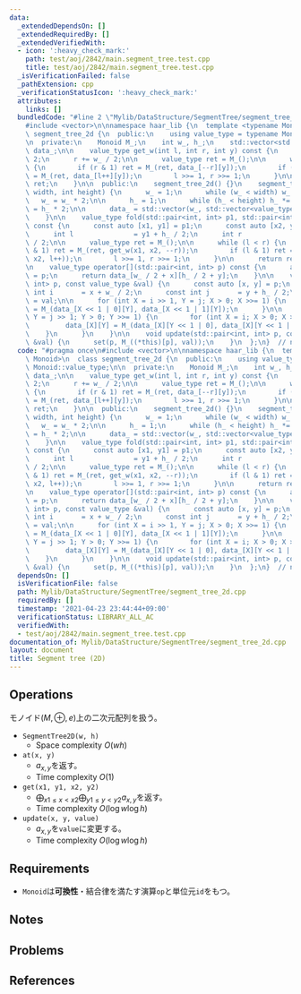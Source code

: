 ```yaml
---
data:
  _extendedDependsOn: []
  _extendedRequiredBy: []
  _extendedVerifiedWith:
  - icon: ':heavy_check_mark:'
    path: test/aoj/2842/main.segment_tree.test.cpp
    title: test/aoj/2842/main.segment_tree.test.cpp
  _isVerificationFailed: false
  _pathExtension: cpp
  _verificationStatusIcon: ':heavy_check_mark:'
  attributes:
    links: []
  bundledCode: "#line 2 \"Mylib/DataStructure/SegmentTree/segment_tree_2d.cpp\"\n\
    #include <vector>\n\nnamespace haar_lib {\n  template <typename Monoid>\n  class\
    \ segment_tree_2d {\n  public:\n    using value_type = typename Monoid::value_type;\n\
    \n  private:\n    Monoid M_;\n    int w_, h_;\n    std::vector<std::vector<value_type>>\
    \ data_;\n\n    value_type get_w(int l, int r, int y) const {\n      l += w_ /\
    \ 2;\n      r += w_ / 2;\n\n      value_type ret = M_();\n\n      while (l < r)\
    \ {\n        if (r & 1) ret = M_(ret, data_[--r][y]);\n        if (l & 1) ret\
    \ = M_(ret, data_[l++][y]);\n        l >>= 1, r >>= 1;\n      }\n\n      return\
    \ ret;\n    }\n\n  public:\n    segment_tree_2d() {}\n    segment_tree_2d(int\
    \ width, int height) {\n      w_ = 1;\n      while (w_ < width) w_ *= 2;\n   \
    \   w_ = w_ * 2;\n\n      h_ = 1;\n      while (h_ < height) h_ *= 2;\n      h_\
    \ = h_ * 2;\n\n      data_ = std::vector(w_, std::vector<value_type>(h_, M_()));\n\
    \    }\n\n    value_type fold(std::pair<int, int> p1, std::pair<int, int> p2)\
    \ const {\n      const auto [x1, y1] = p1;\n      const auto [x2, y2] = p2;\n\
    \      int l               = y1 + h_ / 2;\n      int r               = y2 + h_\
    \ / 2;\n\n      value_type ret = M_();\n\n      while (l < r) {\n        if (r\
    \ & 1) ret = M_(ret, get_w(x1, x2, --r));\n        if (l & 1) ret = M_(ret, get_w(x1,\
    \ x2, l++));\n        l >>= 1, r >>= 1;\n      }\n\n      return ret;\n    }\n\
    \n    value_type operator[](std::pair<int, int> p) const {\n      auto [x, y]\
    \ = p;\n      return data_[w_ / 2 + x][h_ / 2 + y];\n    }\n\n    void set(std::pair<int,\
    \ int> p, const value_type &val) {\n      const auto [x, y] = p;\n      const\
    \ int i       = x + w_ / 2;\n      const int j       = y + h_ / 2;\n\n      data_[i][j]\
    \ = val;\n\n      for (int X = i >> 1, Y = j; X > 0; X >>= 1) {\n        data_[X][Y]\
    \ = M_(data_[X << 1 | 0][Y], data_[X << 1 | 1][Y]);\n      }\n\n      for (int\
    \ Y = j >> 1; Y > 0; Y >>= 1) {\n        for (int X = i; X > 0; X >>= 1) {\n \
    \         data_[X][Y] = M_(data_[X][Y << 1 | 0], data_[X][Y << 1 | 1]);\n    \
    \    }\n      }\n    }\n\n    void update(std::pair<int, int> p, const value_type\
    \ &val) {\n      set(p, M_((*this)[p], val));\n    }\n  };\n}  // namespace haar_lib\n"
  code: "#pragma once\n#include <vector>\n\nnamespace haar_lib {\n  template <typename\
    \ Monoid>\n  class segment_tree_2d {\n  public:\n    using value_type = typename\
    \ Monoid::value_type;\n\n  private:\n    Monoid M_;\n    int w_, h_;\n    std::vector<std::vector<value_type>>\
    \ data_;\n\n    value_type get_w(int l, int r, int y) const {\n      l += w_ /\
    \ 2;\n      r += w_ / 2;\n\n      value_type ret = M_();\n\n      while (l < r)\
    \ {\n        if (r & 1) ret = M_(ret, data_[--r][y]);\n        if (l & 1) ret\
    \ = M_(ret, data_[l++][y]);\n        l >>= 1, r >>= 1;\n      }\n\n      return\
    \ ret;\n    }\n\n  public:\n    segment_tree_2d() {}\n    segment_tree_2d(int\
    \ width, int height) {\n      w_ = 1;\n      while (w_ < width) w_ *= 2;\n   \
    \   w_ = w_ * 2;\n\n      h_ = 1;\n      while (h_ < height) h_ *= 2;\n      h_\
    \ = h_ * 2;\n\n      data_ = std::vector(w_, std::vector<value_type>(h_, M_()));\n\
    \    }\n\n    value_type fold(std::pair<int, int> p1, std::pair<int, int> p2)\
    \ const {\n      const auto [x1, y1] = p1;\n      const auto [x2, y2] = p2;\n\
    \      int l               = y1 + h_ / 2;\n      int r               = y2 + h_\
    \ / 2;\n\n      value_type ret = M_();\n\n      while (l < r) {\n        if (r\
    \ & 1) ret = M_(ret, get_w(x1, x2, --r));\n        if (l & 1) ret = M_(ret, get_w(x1,\
    \ x2, l++));\n        l >>= 1, r >>= 1;\n      }\n\n      return ret;\n    }\n\
    \n    value_type operator[](std::pair<int, int> p) const {\n      auto [x, y]\
    \ = p;\n      return data_[w_ / 2 + x][h_ / 2 + y];\n    }\n\n    void set(std::pair<int,\
    \ int> p, const value_type &val) {\n      const auto [x, y] = p;\n      const\
    \ int i       = x + w_ / 2;\n      const int j       = y + h_ / 2;\n\n      data_[i][j]\
    \ = val;\n\n      for (int X = i >> 1, Y = j; X > 0; X >>= 1) {\n        data_[X][Y]\
    \ = M_(data_[X << 1 | 0][Y], data_[X << 1 | 1][Y]);\n      }\n\n      for (int\
    \ Y = j >> 1; Y > 0; Y >>= 1) {\n        for (int X = i; X > 0; X >>= 1) {\n \
    \         data_[X][Y] = M_(data_[X][Y << 1 | 0], data_[X][Y << 1 | 1]);\n    \
    \    }\n      }\n    }\n\n    void update(std::pair<int, int> p, const value_type\
    \ &val) {\n      set(p, M_((*this)[p], val));\n    }\n  };\n}  // namespace haar_lib\n"
  dependsOn: []
  isVerificationFile: false
  path: Mylib/DataStructure/SegmentTree/segment_tree_2d.cpp
  requiredBy: []
  timestamp: '2021-04-23 23:44:44+09:00'
  verificationStatus: LIBRARY_ALL_AC
  verifiedWith:
  - test/aoj/2842/main.segment_tree.test.cpp
documentation_of: Mylib/DataStructure/SegmentTree/segment_tree_2d.cpp
layout: document
title: Segment tree (2D)
---
```


## Operations
モノイド$(M, \oplus, e)$上の二次元配列を扱う。
- `SegmentTree2D(w, h)`
	- Space complexity $O(wh)$
- `at(x, y)`
	- $a_{x, y}$を返す。
    - Time complexity $O(1)$
- `get(x1, y1, x2, y2)`
	- $\bigoplus_{x1 \le x \lt x2}\bigoplus_{y1 \le y \lt y2} a_{x,y}$を返す。
	- Time complexity $O(\log w \log h)$
- `update(x, y, value)`
	- $a_{x, y}$を`value`に変更する。
	- Time complexity $O(\log w \log h)$

## Requirements

- `Monoid`は**可換性**・結合律を満たす演算`op`と単位元`id`をもつ。

## Notes

## Problems

## References

